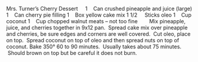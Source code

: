 Mrs. Turner’s Cherry Dessert
 
 
1    Can crushed pineapple and juice (large)
1    Can cherry pie filling
1    Box yellow cake mix
1 1/2     Sticks oleo
1    Cup coconut
1    Cup chopped walnut meats – not too fine
    
 
Mix pineapple, juice, and cherries together in 9x12 pan.  Spread cake mix over pineapple and cherries, be sure edges and corners are well covered.  Cut oleo, place on top.  Spread coconut on top of oleo and then spread nuts on top of coconut.
Bake 350° 60 to 90 minutes.  Usually takes about 75 minutes.  Should brown on top but be careful it does not burn.
 
